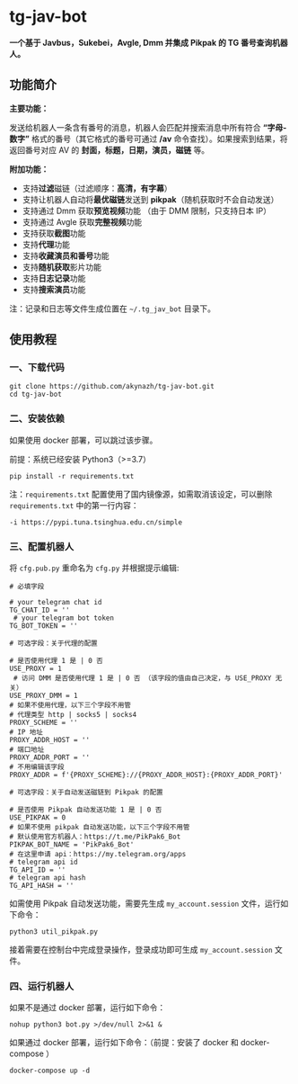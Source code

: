 # tg-jav-bot

**一个基于 Javbus，Sukebei，Avgle, Dmm 并集成 Pikpak 的 TG 番号查询机器人。**

## 功能简介

**主要功能：**

发送给机器人一条含有番号的消息，机器人会匹配并搜索消息中所有符合 **“字母-数字”** 格式的番号（其它格式的番号可通过 **/av** 命令查找）。如果搜索到结果，将返回番号对应 AV 的 **封面，标题，日期，演员，磁链** 等。

**附加功能：**

- 支持**过滤**磁链（过滤顺序：**高清，有字幕**）
- 支持让机器人自动将**最优磁链**发送到 **pikpak**（随机获取时不会自动发送）
- 支持通过 Dmm 获取**预览视频**功能 （由于 DMM 限制，只支持日本 IP）
- 支持通过 Avgle 获取**完整视频**功能
- 支持获取**截图**功能
- 支持**代理**功能
- 支持**收藏演员和番号**功能
- 支持**随机获取**影片功能
- 支持**日志记录**功能
- 支持**搜索演员**功能

注：记录和日志等文件生成位置在 `~/.tg_jav_bot` 目录下。

## 使用教程

### 一、下载代码

```
git clone https://github.com/akynazh/tg-jav-bot.git
cd tg-jav-bot
```

### 二、安装依赖

如果使用 docker 部署，可以跳过该步骤。

前提：系统已经安装 Python3（>=3.7）

```
pip install -r requirements.txt
```

注：`requirements.txt` 配置使用了国内镜像源，如需取消该设定，可以删除 `requirements.txt` 中的第一行内容：

```
-i https://pypi.tuna.tsinghua.edu.cn/simple
```

### 三、配置机器人

将 `cfg.pub.py` 重命名为 `cfg.py` 并根据提示编辑:

```
# 必填字段

# your telegram chat id
TG_CHAT_ID = ''
 # your telegram bot token
TG_BOT_TOKEN = ''

# 可选字段：关于代理的配置

# 是否使用代理 1 是 | 0 否
USE_PROXY = 1
 # 访问 DMM 是否使用代理 1 是 | 0 否 （该字段的值由自己决定，与 USE_PROXY 无关）
USE_PROXY_DMM = 1
# 如果不使用代理，以下三个字段不用管
# 代理类型 http | socks5 | socks4
PROXY_SCHEME = ''
# IP 地址
PROXY_ADDR_HOST = ''
# 端口地址
PROXY_ADDR_PORT = ''
# 不用编辑该字段
PROXY_ADDR = f'{PROXY_SCHEME}://{PROXY_ADDR_HOST}:{PROXY_ADDR_PORT}'

# 可选字段：关于自动发送磁链到 Pikpak 的配置

# 是否使用 Pikpak 自动发送功能 1 是 | 0 否
USE_PIKPAK = 0
# 如果不使用 pikpak 自动发送功能，以下三个字段不用管
# 默认使用官方机器人：https://t.me/PikPak6_Bot
PIKPAK_BOT_NAME = 'PikPak6_Bot'
# 在这里申请 api：https://my.telegram.org/apps
# telegram api id
TG_API_ID = ''
# telegram api hash
TG_API_HASH = ''
```

如需使用 Pikpak 自动发送功能，需要先生成 `my_account.session` 文件，运行如下命令：

```
python3 util_pikpak.py
```

接着需要在控制台中完成登录操作，登录成功即可生成 `my_account.session` 文件。

### 四、运行机器人

如果不是通过 docker 部署，运行如下命令：

```
nohup python3 bot.py >/dev/null 2>&1 &
```

如果通过 docker 部署，运行如下命令：（前提：安装了 docker 和 docker-compose ）

```
docker-compose up -d
```